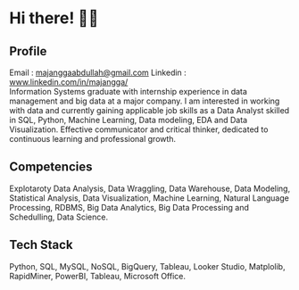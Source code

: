 # Hi there! 👋🏼

## Profile
Email      : majanggaabdullah@gmail.com
Linkedin   : www.linkedin.com/in/majangga/ <br>
Information Systems graduate with internship experience in data management and big data at a major company. I am interested in working with data and currently gaining applicable job skills as a Data Analyst skilled in SQL, Python, Machine Learning, Data modeling, EDA and Data Visualization. Effective communicator and critical thinker, dedicated to continuous learning and professional growth.

## Competencies
Explotaroty Data Analysis, Data Wraggling, Data Warehouse, Data Modeling, Statistical Analysis, Data Visualization, Machine Learning, Natural Language Processing, RDBMS, Big Data Analytics, Big Data Processing and Schedulling, Data Science.

## Tech Stack
Python, SQL, MySQL, NoSQL, BigQuery, Tableau, Looker Studio, Matplolib, RapidMiner, PowerBI, Tableau, Microsoft Office.

<!--
**poperahatui/poperahatui** is a ✨ _special_ ✨ repository because its `README.md` (this file) appears on your GitHub profile.

Here are some ideas to get you started:

- 🔭 I’m currently working on ...
- 🌱 I’m currently learning ...
- 👯 I’m looking to collaborate on ...
- 🤔 I’m looking for help with ...
- 💬 Ask me about ...
- 📫 How to reach me: ...
- 😄 Pronouns: ...
- ⚡ Fun fact: ...
-->
